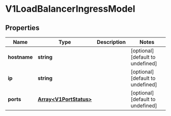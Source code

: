 # V1LoadBalancerIngressModel

## Properties

Name | Type | Description | Notes
------------ | ------------- | ------------- | -------------
**hostname** | **string** |  | [optional] [default to undefined]
**ip** | **string** |  | [optional] [default to undefined]
**ports** | [**Array&lt;V1PortStatus&gt;**](V1PortStatus.md) |  | [optional] [default to undefined]


